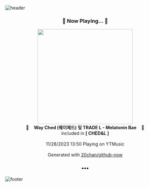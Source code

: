 ![header](https://capsule-render.vercel.app/api?type=wave&height=170&section=header&fontColor=090707&fontAlignX=45&fontAlignY=65&fontSize=100)

<h3 align="center">🎵 Now Playing... 🎵</h3>
<p align="center">
  <a href="https://music.youtube.com/watch?v=PapmS9aFmH0">
    <img width="300" src="https://lh3.googleusercontent.com/qS2t1vtYlBO2nhstY7z5vBUtmn_LuKUU0RfI9oGZEtaYMHzgLmMAcXJML14PCjoUS9hbQ_3cHjfpYsKt">
  </a>
  <br>
  🎵&nbsp&nbsp&nbsp <b>Way Ched (웨이체드) 및 TRADE L - Melatonin Bae</b> &nbsp&nbsp&nbsp🎵
  <br>
  included in <b>[ CHED&L ]</b>
  
  <br />
  <br />
  11/28/2023 13:50 Playing on YTMusic
  <br />
  <br />
  Generated with <a href="https://github.com/20chan/github-now">20chan/github-now</a>
</p>

<h3 align="center">•••</h3>

![footer](https://capsule-render.vercel.app/api?type=wave&height=150&section=footer)
